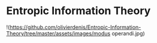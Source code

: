 # Entropic Information Theory


!(https://github.com/olivierdenis/Entropic-Information-Theory/tree/master/assets/images/modus operandi.jpg)
